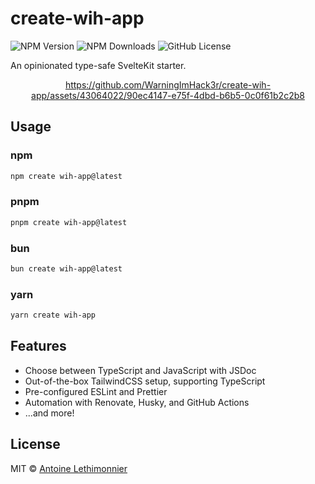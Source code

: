 # create-wih-app

![NPM Version](https://img.shields.io/npm/v/create-wih-app)
![NPM Downloads](https://img.shields.io/npm/dw/create-wih-app)
![GitHub License](https://img.shields.io/github/license/WarningImHack3r/create-wih-app)

An opinionated type-safe SvelteKit starter.

<div align="center">
  
  https://github.com/WarningImHack3r/create-wih-app/assets/43064022/90ec4147-e75f-4dbd-b6b5-0c0f61b2c2b8

</div>

## Usage

### npm

```sh
npm create wih-app@latest
```

### pnpm

```sh
pnpm create wih-app@latest
```

### bun

```sh
bun create wih-app@latest
```

### yarn

```sh
yarn create wih-app
```

## Features

- Choose between TypeScript and JavaScript with JSDoc
- Out-of-the-box TailwindCSS setup, supporting TypeScript
- Pre-configured ESLint and Prettier
- Automation with Renovate, Husky, and GitHub Actions
- ...and more!

## License

MIT &copy; [Antoine Lethimonnier](https://github.com/WarningImHack3r)
